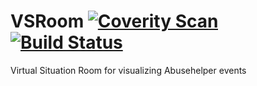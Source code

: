 # VSRoom [![Coverity Scan](https://img.shields.io/coverity/scan/8557.svg)](https://scan.coverity.com/projects/softcert-vsroom) [![Build Status](https://travis-ci.org/softcert/vsroom.svg?branch=master)](https://travis-ci.org/softcert/vsroom)

Virtual Situation Room for visualizing Abusehelper events

